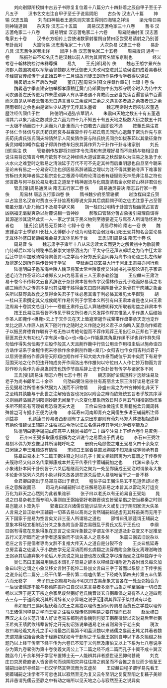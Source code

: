 <!-- { "loadSidebar": true } -->
　　刘向别録所校雠中古五子书除复复位着十八篇分六十四卦着之辰自甲子至壬子凡五子
　　汉书艺文志注自甲子至壬子说易阴阳
　　古杂传 汉志八十篇
　　神输 汉志五篇
　　刘向曰神输者王道失则灾害生得则四海输之祥瑞
　　梁元帝曰易则神输道训
　　杂灾异 汉志三十五篇
　　周易汉志蓍龟家三十八卷
　　蓍书 汉志蓍龟家二十八卷
　　周易明堂 汉志蓍龟家二十六卷
　　周易随曲射匿 汉志蓍龟家五十卷
　　汉书东方朔传上尝使诸数家射覆朔自赞曰臣尝受易请射之乃别蓍布卦而对
　　大筮衍易 汉志蓍龟家二十八卷
　　大次杂易 汉志三十卷
　　易卦八具 汉志蓍龟家卷未详
　　鼠序卜黄 汉志蓍龟家二十五卷
　　周易版词 通考一卷
　　陈振孙曰不知名氏当是汉魏以前人所为其间官名皆东京制也
　　
　　经义考卷十翰林院检讨朱彝尊撰
　　易九
　　王氏[郎]易传 佚
　　魏志王朗字景兴东海郡人魏国初建以军祭酒领魏郡太守迁御史大夫改司空进封兰陵侯谥曰成着易春秋孝经周官传咸传于世正始五年十二月诏故司徒王朗所作易传令学者得以课试
　　魏畧朗本名严后改为朗
　　董氏[遇]周易注[释文序録作章句] 七録十卷 佚
　　魏畧遇字季直建安初举郡孝廉稍迁黄门侍郎黄初中出为郡守明帝时入为侍中大司农遇善左氏传更为作朱墨别异人有从学者遇不肯教而云必当先读百遍言读书百遍而义自见从学者云苦渇无曰遇言当以三余或问三余之义遇言冬者歳之余夜者日之余阴雨者时之余也由是诸生少从遇学无传其朱墨者
　　魏志明帝时大司农弘农董遇歴注经传颇传于世
　　陆徳明曰遇弘农蕐阴人
　　朱震曰天地之数五十有五董遇谓其六以象六画之数减卦之六画为四十九不知五十有五天地之极数大衍之数五十其一太极不动而四十九运而为八卦重而六十四若去六画即说不通
　　按董氏易注君子体仁作体信与京氏荀氏同裒多益寡裒作桴与郑氏荀氏同洗心退藏于密洗作先与京氏荀氏虞氏张氏同夫坤隤然示人简矣隤作妥与陆氏姚氏同余如拔茅茹以其彚征彚作夤贲如皤如皤作盘君子得舆作徳车妇丧其茀作笄为干卦作干卦与诸家别
　　刘氏[邠]易注 佚
　　管辂别传故郡将刘邠字令先清和有思理好易而不能精与辂相见自说注易将讫辂言今明府欲劳不世之神经纬大道诚富美之秋然辂以为注易之急急于水火水火之难登时之验易之清浊延于万代不可不先定其神而后垂明思也自旦至今聴采圣论未有易之一分易安可注也邠因易系辞诸篇之理以为注不得其要辂寻声下难事皆穷柝曰夫乾坤者易之祖宗变化之根源今明府论清浊者有疑疑则无神恐非注易之符也邠言数与何平叔论易及老庄之道至于精神遐流与化周旋清若金水郁若山林非君侣也
　　管氏[辂]周易通灵决 隋志五行家二卷 佚
　　周易通灵要决 隋志五行家一卷 佚
　　周易林 唐志五行家四卷 佚
　　隋书魏少府丞管辂撰
　　赵汝楳曰梁丘贺以占筮显名汉宣时费直长于卦筮髙相専说灾异其后虞翻闗子明之徒尤注意于占至管辂虽分筮八卦乃絶口不及易中辞义矣
　　胡一桂曰公明精于卦筮穷极幽微占言吉凶祸福无毫髪爽杂以射覆说相一皆神妙
　　郝敬曰管辂分蓍占象援引易理自谓得其源遂渉其流然此实一人一家之学其于民义物则至徳要道无与焉圣人所谓隐怪弗为者也
　　锺氏[会]周易无互体论 七録十卷 佚
　　周易尽神论 隋志一卷 佚
　　魏志锺会字士季颍川长社人太傅繇小子也为司徒初会弱冠与山阳王弼并知名会尝论易无互体孙盛曰荀顗尝难会易无互体见称于世
　　王氏[肃]周易注 隋志十卷 佚
　　周易音 佚
　　魏志肃字子雍年十八从宋忠读太玄而更为之解黄初中为散骑黄门侍郎后以常侍领秘书监兼崇文馆祭酒出为广平太守征还拜议郎顷之为侍中迁太常后迁中领军加散骑常侍肃善贾马之学而不好郑氏采会同异为尚书诗论语三礼左传解及撰定父朗所作易传皆列于学官
　　李延寿曰郑玄易大行于河北王肃易亦间行焉
　　陆徳明曰子邕东海兰陵人魏卫将军太常兰陵景侯又注尚书礼丧服论语孔子家语述毛诗注作圣证论以难郑玄又曰为易音者三人王肃李轨徐邈
　　王应麟曰王肃注易十卷今不传释文云自系辞讫于杂卦肃本皆有传字汉儒林传云孔子晚而好易读之韦编三絶而为之传肃本是也其注噬干胏得金矢曰四体离阴卦骨之象骨在干肉脯之象金矢所以获野禽故食之反得金矢君子于味必思其毒于利必偹其难见太平御覧
　　胡一桂曰王肃撰定其父成侯朗所作易传列于学官本义所引有曰王肃本者是也又曰王肃注周易十卷崇文总目乃十一卷题王肃传云后人算陆徳明释文所取者附益之非肃本书
　　按王氏易注易音皆不传见于释文所引者六爻发挥作辉其惟圣人乎作愚人后结始作圣人即鹿作<楙鹿>云上于天作云在天上致宼至宼作戎鞶帯作盘帯承天宠也宠作龙比之匪人作匪人凶天下随时作之随时之义作随之时义君子以向晦入宴息向作郷君子以振民育徳育作毓有子考无咎以考絶句盥而不荐作观荐王用出征以正邦也下更有获匪其丑大有功也八字有戾<偹心>也<偹心>作毙羸其角羸作缧不详也详作祥失得勿恤作得失勿恤夷于左股作般其人天且劓作臲中行告公用圭作用桓圭后以施命诰四方诰作诘系于金柅作抳来徐徐作余余劓刖作臲<臬兀>女归吉也作女归吉利贞君子以居贤徳善俗作善风俗天际翔也翔作祥干知大始大作泰而成位乎其中矣而下有易字范围天地之化作犯违开物成务开作闿洛出书作雒何以守位曰人人作仁妙万物而为言妙作眇为臭作为香臭蛊则饬也饬作节自系辞上讫于杂卦皆有传字与诸家多不同
　　王氏[弼]周易注 隋志六卷[七志十卷] 存
　　魏志弼好论儒道辞才逸辨注易及老子为尚书郎年二十余卒
　　何劭曰弼注易往往有髙丽言太原王济好谈易老庄常云见弼易注所悟者多然弼为人浅而不识物情
　　孙盛曰易之为书穷神知化非天下之至精其孰能与于此世之注解殆皆妄也况弼以附会之辨而欲笼统玄旨者乎故其序浮义则丽辞溢目造阴阳则妙赜无闻至于六爻变化羣象所效日时岁月五气相推弼皆摈落多所不闗虽有可观者焉恐将泥夫大道
　　王俭曰易体微逺实贯羣籍施孟异闻周韩殊旨岂可专据小王便为该偹
　　李延寿曰河南即青齐之间儒生多讲王辅嗣所注师训益寡
　　孔颕逹曰传易者西都则有丁孟京田东都则有荀刘马郑大体更相祖述非有絶伦惟魏世王辅嗣之注独冠古今所以江左名儒并传其学河北学者罕能及之
　　陆徳明曰弼字辅嗣山阳髙平人魏尚书郎年二十四卒注易上下经六卷作易畧例一卷
　　石介曰王弼多取康成旧解为之训说今之易葢出于费说也
　　李石曰王弼注易刻木偶为郑玄像见其所误輙呼叱之
　　册府元龟顾悦之难王弼易义四十余条京口闵康之申王难顾逺有情理
　　宋祁曰王弼着易直发胸臆不知郑康成等师承有自
　　陈皋曰易本上下二篇王弼注释之时以孔子十翼文相错因离为六篇谓之干传泰传夫旣称经又何以名传案郑康成本并无干传泰传字葢辅嗣加之也
　　代渊曰彖与大小象诸卦本同干卦例皆于六爻后相继而列之聚为一处至郑康成王弼注时谓彖与大象本论卦体故列六爻前小象以释爻故各退在逐爻后使人易晓唯留干之一卦不移
　　金君卿曰弼出于马郑马郑出于费氏
　　程伯子曰王弼注易玄不见道但却以老庄之意解说而已
　　司马光曰辅嗣好以老庄解易恐非易之本旨其以雷动风行运变万化为非天之心然则为此者果谁邪
　　张子曰以老氏以有无论易自王弼始
　　晁说之曰易杂老庄而专明人事则自王弼始弼好老魏晋谈玄皆弼辈倡之使当暴秦之时则易岂能以卜筮免乎
　　郭雍曰汉兴诸儒仅能训诂举大义或复归于阴阳家流大失圣人言易之旨正始中王辅嗣一切革去易以髙尚之言然辅嗣祖述虚无其辞虽美而无用于天下国家于是易为空言矣又非三圣人所谓易之道也
　　邵愽曰孔颕逹谓王辅嗣之意象本释经宜相附近分爻之象各附当卦葢古易旣乱于费氏又乱于王氏也
　　李纲曰弼有得意在忘象得象在忘言之论深斥象数之学谓互体不足遂及卦变变又不足推至五行义无所取而近世学者遂废象而不谈失圣人之意多矣
　　朱震曰弼去旧说杂以老庄之言于是儒者専尚文辞不复推大传天人之道自是分裂不合
　　王炎曰焦延寿京房孟喜之徒遁入于小数曲学无足深诮而郑玄虞翻之流穿凿附会象既支离理滋晦蚀王弼承其后遽弃象不论后人乐其说之简且便也故汉儒之学尽废而弼之注释独存于今
　　吴仁杰曰王弼易用康成本谓孔子赞易之辞本以释经宜相附近乃各附当爻每爻加象曰以别之谓之小象又移文言附于乾坤二卦加文言曰三字于首而以系辞上下传字施之说卦前后二篇分上经干传第一泰传第二噬嗑传第三下经咸传第四夬传第五丰传第六而无卷字
　　朱子曰王弼周易巧而不明又曰古易彖象文言各在一处至弼始合为一后世诸儒遂不敢与移动陈振孙曰自汉以来言易者多溺于占象之学至弼始一切扫去畅以义理于是天下宗之余家尽废然弼好老氏魏晋谈玄自弼辈倡之易有圣人之道四焉去三存一于道阙矣况其所谓辞者又杂异端之说乎范谓其罪深于桀纣诚有以也
　　章如愚曰三易同祖伏羲而文王之易独以理传五家同传周易而费氏之学独以理传马王诸儒同释易之学而王弼之注独以理传然则明易之要在理而已矣
　　赵汝楳曰西汉之末向长范升诸人好谈老易东都则折象魏则何晏王弼裴徽皆以玄说易后至杜弼王希夷王绩武攸绪辈皆好之开元初诏张说举通易老庄者则易侪于老庄矣
　　税汝权曰易经羲文周孔之手可谓最古而篇第不明葢汉魏以来诸儒之辠而王韩尤其著者魏志谓郑康成始合彖象于经厥初犹如今干卦附之于后至王弼则自坤以下各爻聮缀之标题乃以上经干传至下经丰传为六卷已不知于义何居及康伯又以上下系为七八卷说序杂为第九卷畧例为第十卷使羲文周公上下二篇之经不成二篇而孔子十翼不成十翼汉魏迄今几千余年列于学官专置愽士无一人能辨其非者惑世诬民抑何甚哉
　　刘克庄曰京房费直诸人皆舍章句而谈阴阳灾异往往揆之前圣而不合推之当世而少验至王辅嗣出始研寻经旨一扫汉学然其弊流而为玄虚矣
　　王应麟曰程子谓学易先看王弼葢辅嗣之注学者不可忽也其以寂然至无为复又云冬至阴之复夏至阳之复蘓子美辨其非愚谓先儒云至静之中有动之端所以见天地之心与寂然至无之说异矣
